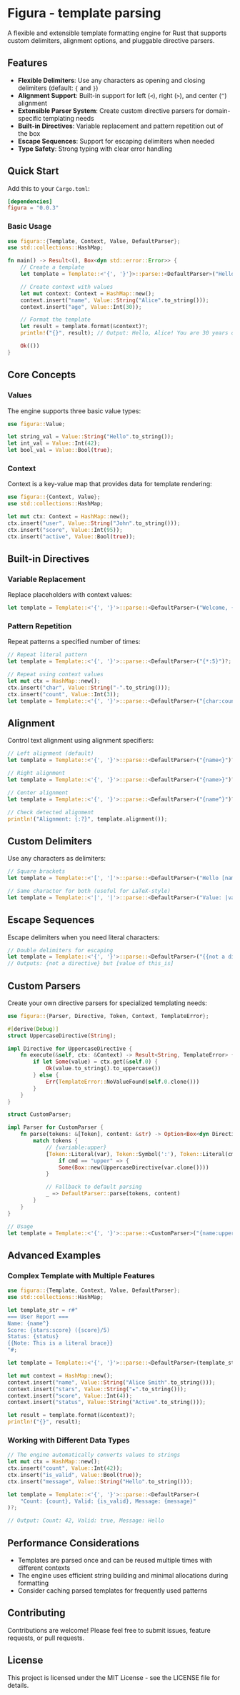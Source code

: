 # Figura - template parsing

A flexible and extensible template formatting engine for Rust that supports custom delimiters, alignment options, and pluggable directive parsers.

## Features

- **Flexible Delimiters**: Use any characters as opening and closing delimiters (default: `{` and `}`)
- **Alignment Support**: Built-in support for left (`<`), right (`>`), and center (`^`) alignment
- **Extensible Parser System**: Create custom directive parsers for domain-specific templating needs
- **Built-in Directives**: Variable replacement and pattern repetition out of the box
- **Escape Sequences**: Support for escaping delimiters when needed
- **Type Safety**: Strong typing with clear error handling

## Quick Start

Add this to your `Cargo.toml`:

```toml
[dependencies]
figura = "0.0.3"
```

### Basic Usage

```rust
use figura::{Template, Context, Value, DefaultParser};
use std::collections::HashMap;

fn main() -> Result<(), Box<dyn std::error::Error>> {
    // Create a template
    let template = Template::<'{', '}'}>::parse::<DefaultParser>("Hello, {name}! You are {age} years old.")?;

    // Create context with values
    let mut context: Context = HashMap::new();
    context.insert("name", Value::String("Alice".to_string()));
    context.insert("age", Value::Int(30));

    // Format the template
    let result = template.format(&context)?;
    println!("{}", result); // Output: Hello, Alice! You are 30 years old.

    Ok(())
}
```

## Core Concepts

### Values

The engine supports three basic value types:

```rust
use figura::Value;

let string_val = Value::String("Hello".to_string());
let int_val = Value::Int(42);
let bool_val = Value::Bool(true);
```

### Context

Context is a key-value map that provides data for template rendering:

```rust
use figura::{Context, Value};
use std::collections::HashMap;

let mut ctx: Context = HashMap::new();
ctx.insert("user", Value::String("John".to_string()));
ctx.insert("score", Value::Int(95));
ctx.insert("active", Value::Bool(true));
```

## Built-in Directives

### Variable Replacement

Replace placeholders with context values:

```rust
let template = Template::<'{', '}'>::parse::<DefaultParser>("Welcome, {username}!")?;
```

### Pattern Repetition

Repeat patterns a specified number of times:

```rust
// Repeat literal pattern
let template = Template::<'{', '}'>::parse::<DefaultParser>("{*:5}")?; // Outputs: *****

// Repeat using context values
let mut ctx = HashMap::new();
ctx.insert("char", Value::String("-".to_string()));
ctx.insert("count", Value::Int(3));
let template = Template::<'{', '}'>::parse::<DefaultParser>("{char:count}")?; // Outputs: ---
```

## Alignment

Control text alignment using alignment specifiers:

```rust
// Left alignment (default)
let template = Template::<'{', '}'>::parse::<DefaultParser>("{name<}")?;

// Right alignment
let template = Template::<'{', '}'>::parse::<DefaultParser>("{name>}")?;

// Center alignment
let template = Template::<'{', '}'>::parse::<DefaultParser>("{name^}")?;

// Check detected alignment
println!("Alignment: {:?}", template.alignment());
```

## Custom Delimiters

Use any characters as delimiters:

```rust
// Square brackets
let template = Template::<'[', ']'>::parse::<DefaultParser>("Hello [name]!")?;

// Same character for both (useful for LaTeX-style)
let template = Template::<'|', '|'>::parse::<DefaultParser>("Value: |variable|")?;
```

## Escape Sequences

Escape delimiters when you need literal characters:

```rust
// Double delimiters for escaping
let template = Template::<'{', '}'>::parse::<DefaultParser>("{{not a directive}} but {this_is}")?;
// Outputs: {not a directive} but [value of this_is]
```

## Custom Parsers

Create your own directive parsers for specialized templating needs:

```rust
use figura::{Parser, Directive, Token, Context, TemplateError};

#[derive(Debug)]
struct UppercaseDirective(String);

impl Directive for UppercaseDirective {
    fn execute(&self, ctx: &Context) -> Result<String, TemplateError> {
        if let Some(value) = ctx.get(&self.0) {
            Ok(value.to_string().to_uppercase())
        } else {
            Err(TemplateError::NoValueFound(self.0.clone()))
        }
    }
}

struct CustomParser;

impl Parser for CustomParser {
    fn parse(tokens: &[Token], content: &str) -> Option<Box<dyn Directive>> {
        match tokens {
            // {variable:upper}
            [Token::Literal(var), Token::Symbol(':'), Token::Literal(cmd)]
                if cmd == "upper" => {
                Some(Box::new(UppercaseDirective(var.clone())))
            }

            // Fallback to default parsing
            _ => DefaultParser::parse(tokens, content)
        }
    }
}

// Usage
let template = Template::<'{', '}'>::parse::<CustomParser>("{name:upper}")?;
```

## Advanced Examples

### Complex Template with Multiple Features

```rust
use figura::{Template, Context, Value, DefaultParser};
use std::collections::HashMap;

let template_str = r#"
=== User Report ===
Name: {name^}
Score: {stars:score} ({score}/5)
Status: {status}
{{Note: This is a literal brace}}
"#;

let template = Template::<'{', '}'>::parse::<DefaultParser>(template_str)?;

let mut context = HashMap::new();
context.insert("name", Value::String("Alice Smith".to_string()));
context.insert("stars", Value::String("★".to_string()));
context.insert("score", Value::Int(4));
context.insert("status", Value::String("Active".to_string()));

let result = template.format(&context)?;
println!("{}", result);
```

### Working with Different Data Types

```rust
// The engine automatically converts values to strings
let mut ctx = HashMap::new();
ctx.insert("count", Value::Int(42));
ctx.insert("is_valid", Value::Bool(true));
ctx.insert("message", Value::String("Hello".to_string()));

let template = Template::<'{', '}'>::parse::<DefaultParser>(
    "Count: {count}, Valid: {is_valid}, Message: {message}"
)?;

// Output: Count: 42, Valid: true, Message: Hello
```

## Performance Considerations

- Templates are parsed once and can be reused multiple times with different contexts
- The engine uses efficient string building and minimal allocations during formatting
- Consider caching parsed templates for frequently used patterns

## Contributing

Contributions are welcome! Please feel free to submit issues, feature requests, or pull requests.

## License

This project is licensed under the MIT License - see the LICENSE file for details.
